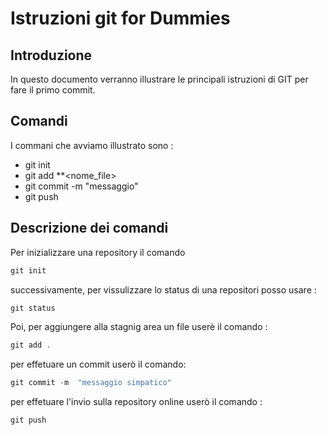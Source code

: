 # Istruzioni git for Dummies 

## Introduzione 

In questo documento verranno illustrare le principali istruzioni di GIT per fare il primo commit. 

## Comandi 
I commani che avviamo illustrato sono :
- git init 
- git add **<nome_file>
- git commit -m "messaggio"
- git push 
## Descrizione dei comandi 

Per inizializzare una repository il comando 
```powershell
git init
```
successivamente, per vissulizzare lo status di una repositori posso usare :
```powershell
git status
```
Poi, per aggiungere alla stagnig area un file userè il comando :
```powershell
git add .
```
per effetuare un commit userò il comando:
```powershell
git commit -m  "messaggio simpatico"
```
per effetuare l'invio sulla repository online userò il comando :
```powershell
git push 
```





